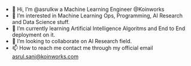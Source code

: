 - 👋 Hi, I’m @asrulkw a Machine Learning Engineer @Koinworks
- 👀 I’m interested in Machine Learning Ops, Programming, AI Research and Data Science stuff.
- 🌱 I’m currently learning Artificial Intelligence Algoritms and End to End deployment on it.
- 💞️ I’m looking to collaborate on AI Research field.
- 📫 How to reach me contact me through my official email asrul.sani@koinworks.com

<!---
asrulkw/asrulkw is a ✨ special ✨ repository because its `README.md` (this file) appears on your GitHub profile.
You can click the Preview link to take a look at your changes.
--->
